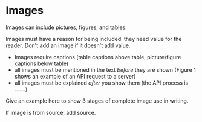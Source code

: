 # Images

Images can include pictures, figures, and tables.

Images must have a reason for being included. they need value for the reader. Don't add an image if it doesn't add value.

- Images require captions (table captions above table, picture/figure captions below table)
- all images must be mentioned in the text *before* they are shown (Figure 1 shows an example of an API request to a server)
- all images must be explained *after* you show them (the API process is .......)

Give an example here to show 3 stages of complete image use in writing.

If image is from source, add source.

